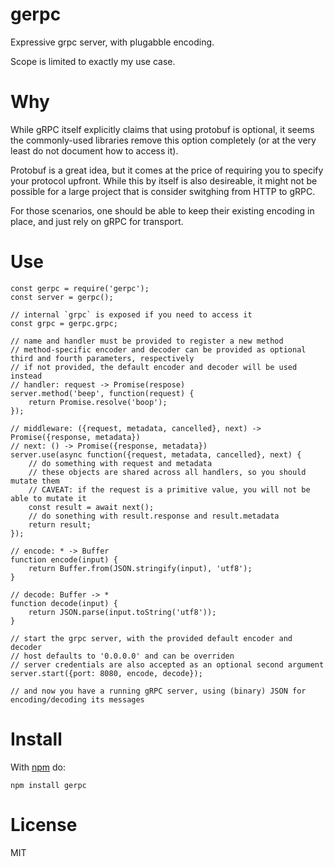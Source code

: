 # gerpc

Expressive grpc server, with plugabble encoding.

Scope is limited to exactly my use case.

# Why

While gRPC itself explicitly claims that using protobuf is optional, it seems the commonly-used libraries remove this option completely (or at the very least do not document how to access it).

Protobuf is a great idea, but it comes at the price of requiring you to specify your protocol upfront. While this by itself is also desireable, it might not be possible for a large project that is consider switghing from HTTP to gRPC.

For those scenarios, one should be able to keep their existing encoding in place, and just rely on gRPC for transport.

# Use

```
const gerpc = require('gerpc');
const server = gerpc();

// internal `grpc` is exposed if you need to access it
const grpc = gerpc.grpc;

// name and handler must be provided to register a new method
// method-specific encoder and decoder can be provided as optional third and fourth parameters, respectively
// if not provided, the default encoder and decoder will be used instead
// handler: request -> Promise(respose)
server.method('beep', function(request) {
    return Promise.resolve('boop');
});

// middleware: ({request, metadata, cancelled}, next) -> Promise({response, metadata})
// next: () -> Promise({response, metadata})
server.use(async function({request, metadata, cancelled}, next) {
    // do something with request and metadata
    // these objects are shared across all handlers, so you should mutate them
    // CAVEAT: if the request is a primitive value, you will not be able to mutate it
    const result = await next();
    // do sonething with result.response and result.metadata
    return result;
});

// encode: * -> Buffer
function encode(input) {
    return Buffer.from(JSON.stringify(input), 'utf8');
}

// decode: Buffer -> *
function decode(input) {
    return JSON.parse(input.toString('utf8'));
}

// start the grpc server, with the provided default encoder and decoder
// host defaults to '0.0.0.0' and can be overriden
// server credentials are also accepted as an optional second argument
server.start({port: 8080, encode, decode});

// and now you have a running gRPC server, using (binary) JSON for encoding/decoding its messages
```

# Install
With [npm](https://npmjs.org) do:

```
npm install gerpc
```

# License

MIT
